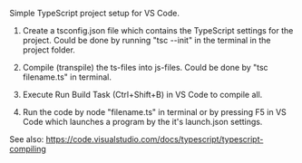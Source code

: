 Simple TypeScript project setup for VS Code.

1. Create a tsconfig.json file which contains the TypeScript settings for the project. Could be done by running "tsc --init" in the terminal in the project folder.

2. Compile (transpile) the ts-files into js-files. Could be done by "tsc filename.ts" in terminal.

3. Execute Run Build Task (Ctrl+Shift+B) in VS Code to compile all.

4. Run the code by node "filename.ts" in terminal or by pressing F5 in VS Code which launches a program by the it's launch.json settings.

See also:
https://code.visualstudio.com/docs/typescript/typescript-compiling
